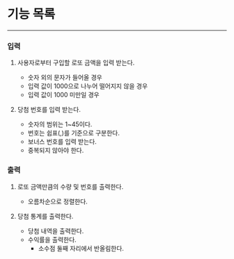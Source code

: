 # 기능 목록

---

### 입력

1. 사용자로부터 구입할 로또 금액을 입력 받는다.
   - 숫자 외의 문자가 들어올 경우
   - 입력 값이 1000으로 나누어 떨어지지 않을 경우
   - 입력 값이 1000 미만일 경우


2. 당첨 번호를 입력 받는다.
    - 숫자의 범위는 1~45이다.
    - 번호는 쉽표(,)를 기준으로 구분한다.
    - 보너스 번호를 입력 받는다.
    - 중복되지 않아야 한다.

### 출력

1. 로또 금액만큼의 수량 및 번호를 출력한다.
   - 오름차순으로 정렬한다.


2. 당첨 통계를 출력한다. 
   - 당첨 내역을 출력한다. 
   - 수익률을 출력한다.
     - 소수점 둘째 자리에서 반올림한다.
